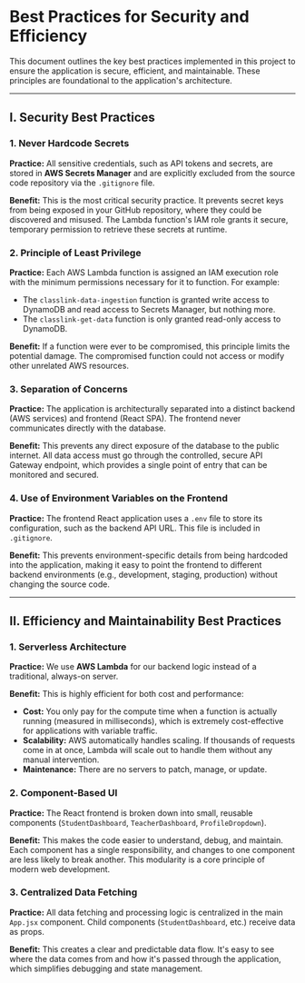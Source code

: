 # Best Practices for Security and Efficiency

This document outlines the key best practices implemented in this project to ensure the application is secure, efficient, and maintainable. These principles are foundational to the application's architecture.

---

## I. Security Best Practices

### 1. Never Hardcode Secrets

**Practice:** All sensitive credentials, such as API tokens and secrets, are stored in **AWS Secrets Manager** and are explicitly excluded from the source code repository via the `.gitignore` file.

**Benefit:** This is the most critical security practice. It prevents secret keys from being exposed in your GitHub repository, where they could be discovered and misused. The Lambda function's IAM role grants it secure, temporary permission to retrieve these secrets at runtime.

### 2. Principle of Least Privilege

**Practice:** Each AWS Lambda function is assigned an IAM execution role with the minimum permissions necessary for it to function. For example:

* The `classlink-data-ingestion` function is granted write access to DynamoDB and read access to Secrets Manager, but nothing more.
* The `classlink-get-data` function is only granted read-only access to DynamoDB.

**Benefit:** If a function were ever to be compromised, this principle limits the potential damage. The compromised function could not access or modify other unrelated AWS resources.

### 3. Separation of Concerns

**Practice:** The application is architecturally separated into a distinct backend (AWS services) and frontend (React SPA). The frontend never communicates directly with the database.

**Benefit:** This prevents any direct exposure of the database to the public internet. All data access must go through the controlled, secure API Gateway endpoint, which provides a single point of entry that can be monitored and secured.

### 4. Use of Environment Variables on the Frontend

**Practice:** The frontend React application uses a `.env` file to store its configuration, such as the backend API URL. This file is included in `.gitignore`.

**Benefit:** This prevents environment-specific details from being hardcoded into the application, making it easy to point the frontend to different backend environments (e.g., development, staging, production) without changing the source code.

---

## II. Efficiency and Maintainability Best Practices

### 1. Serverless Architecture

**Practice:** We use **AWS Lambda** for our backend logic instead of a traditional, always-on server.

**Benefit:** This is highly efficient for both cost and performance:

* **Cost:** You only pay for the compute time when a function is actually running (measured in milliseconds), which is extremely cost-effective for applications with variable traffic.
* **Scalability:** AWS automatically handles scaling. If thousands of requests come in at once, Lambda will scale out to handle them without any manual intervention.
* **Maintenance:** There are no servers to patch, manage, or update.

### 2. Component-Based UI

**Practice:** The React frontend is broken down into small, reusable components (`StudentDashboard`, `TeacherDashboard`, `ProfileDropdown`).

**Benefit:** This makes the code easier to understand, debug, and maintain. Each component has a single responsibility, and changes to one component are less likely to break another. This modularity is a core principle of modern web development.

### 3. Centralized Data Fetching

**Practice:** All data fetching and processing logic is centralized in the main `App.jsx` component. Child components (`StudentDashboard`, etc.) receive data as props.

**Benefit:** This creates a clear and predictable data flow. It's easy to see where the data comes from and how it's passed through the application, which simplifies debugging and state management.
